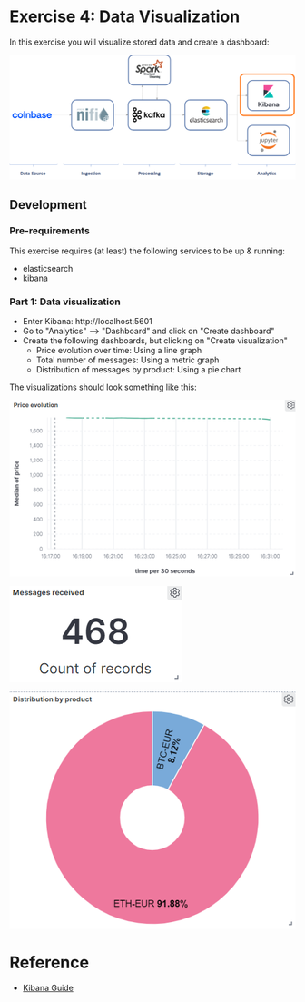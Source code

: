 # Exercise 4: Data Visualization

In this exercise you will visualize stored data and create a dashboard:

![Exercise architecture](../img/architecture_exercise4.png)

## Development

### Pre-requirements

This exercise requires (at least) the following services to be up & running:

* elasticsearch
* kibana

### Part 1: Data visualization

* Enter Kibana: http://localhost:5601
* Go to "Analytics" --> "Dashboard" and click on "Create dashboard"
* Create the following dashboards, but clicking on "Create visualization"
  * Price evolution over time: Using a line graph
  * Total number of messages: Using a metric graph
  * Distribution of messages by product: Using a pie chart

The visualizations should look something like this:

![Visualization 1](../img/visualization1.png)

![Visualization 2](../img/visualization2.png)

![Visualization 3](../img/visualization3.png)

# Reference

* [Kibana Guide](https://www.elastic.co/guide/en/kibana/7.13/index.html)